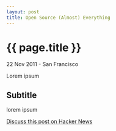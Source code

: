 ```yaml
---
layout: post
title: Open Source (Almost) Everything
---
```


{{ page.title }}
================

<p class="meta">22 Nov 2011 - San Francisco</p>

Lorem ipsum

Subtitle 
-----------------------------------------------------

lorem ipsum 

[Discuss this post on Hacker News](http://news.ycombinator.com/item?id=3267432)
